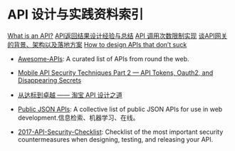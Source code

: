 
# API 设计与实践资料索引



[What is an API?](https://words.werd.io/what-is-an-api-bd913f45ff23#.21o2m1qc0)
[API返回结果设计经验与总结](http://tutuge.me/2016/05/02/design-json-api-respoense/?hmsr=toutiao.io&utm_medium=toutiao.io&utm_source=toutiao.io)
[API 调用次数限制实现](https://zhuanlan.zhihu.com/p/20872901?hmsr=toutiao.io&utm_medium=toutiao.io&utm_source=toutiao.io)
[谈API网关的背景、架构以及落地方案](http://www.infoq.com/cn/news/2016/07/API-background-architecture-floo?utm_source=infoq&utm_medium=popular_widget&utm_campaign=popular_content_list&utm_content=homepage)
[How to design APIs that don’t suck](https://medium.freecodecamp.com/https-medium-com-anupcowkur-how-to-design-apis-that-dont-suck-922d864365c9#.muabkix06)




- [Awesome-APIs](https://github.com/abhishekbanthia/Awesome-APIs): A curated list of APIs from round the web.



- [Mobile API Security Techniques Part 2 — API Tokens, Oauth2, and Disappearing Secrets](https://hackernoon.com/mobile-api-security-techniques-fc1f577840ab#.z45vrlbqg)
 
- [从达标到卓越 —— 淘宝 API 设计之道](http://taobaofed.org/blog/2017/02/16/a-guide-to-api-design/) 

- [Public JSON APIs](https://github.com/toddmotto/public-apis): A collective list of public JSON APIs for use in web development.信息检索、机器学习、在线。

- [2017-API-Security-Checklist](https://github.com/shieldfy/API-Security-Checklist): Checklist of the most important security countermeasures when designing, testing, and releasing your API.